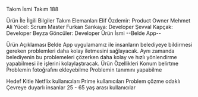 Takım İsmi
Takım 188

Ürün İle İlgili Bilgiler
Takım Elemanları
Elif Özdemir: Product Owner
Mehmet Ali Yücel: Scrum Master
Furkan Sarıkaya: Developer
Şevval Kapçak: Developer
Beyza Göncüler: Developer
Ürün İsmi
--Belde App--

Ürün Açıklaması
Belde App uygulamamız ile insanların belediyeye bildirmesi gereken problemleri daha kolay iletmesini sağlayacak. Aynı zamanda belediyenin bu problemeleri çözerken daha kolay ve hızlı yönlendirme yapabilmesi ile işlerini kolaylaştıracak.
Ürün Özellikleri
Konum belirtme
Problemin fotoğrafını ekleyebilme
Problemin tanımını yapabilme

Hedef Kitle
Netflix kullanıcıları
Prime kullanıcıları
Problem çözme odaklı 
Çevreye duyarlı insanlar
25 - 65 yaş arası kullanıcılar
